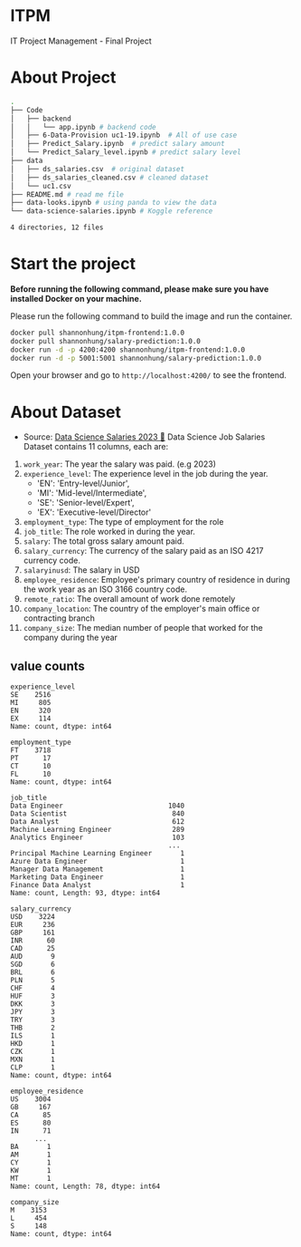 # ITPM
IT Project Management - Final Project

# About Project 

```bash  
.
├── Code
│   ├── backend
│   │   └── app.ipynb # backend code
│   ├── 6-Data-Provision uc1-19.ipynb  # All of use case 
│   ├── Predict_Salary.ipynb  # predict salary amount
│   └── Predict_Salary_level.ipynb # predict salary level 
├── data 
│   ├── ds_salaries.csv  # original dataset
│   ├── ds_salaries_cleaned.csv # cleaned dataset 
│   └── uc1.csv
├── README.md # read me file
├── data-looks.ipynb # using panda to view the data 
└── data-science-salaries.ipynb # Koggle reference 

4 directories, 12 files
```

# Start the project 
**Before running the following command, please make sure you have installed Docker on your machine.**

Please run the following command to build the image and run the container.
```bash
docker pull shannonhung/itpm-frontend:1.0.0
docker pull shannonhung/salary-prediction:1.0.0
docker run -d -p 4200:4200 shannonhung/itpm-frontend:1.0.0
docker run -d -p 5001:5001 shannonhung/salary-prediction:1.0.0
```

Open your browser and go to `http://localhost:4200/` to see the frontend.

# About Dataset
- Source: [Data Science Salaries 2023 💸](https://www.kaggle.com/datasets/arnabchaki/data-science-salaries-2023/data)
Data Science Job Salaries Dataset contains 11 columns, each are:
1. `work_year`: The year the salary was paid. (e.g 2023)
2. `experience_level`: The experience level in the job during the year.
    - 'EN': 'Entry-level/Junior',
    - 'MI': 'Mid-level/Intermediate',
    - 'SE': 'Senior-level/Expert',
    - 'EX': 'Executive-level/Director'
3. `employment_type`: The type of employment for the role
4. `job_title`: The role worked in during the year.
5. `salary`: The total gross salary amount paid.
6. `salary_currency`: The currency of the salary paid as an ISO 4217 currency code.
7. `salaryinusd`: The salary in USD
8. `employee_residence`: Employee's primary country of residence in during the work year as an ISO 3166 country code.
9.  `remote_ratio`: The overall amount of work done remotely
10. `company_location`: The country of the employer's main office or contracting branch
11. `company_size`: The median number of people that worked for the company during the year


## value counts

```console
experience_level
SE    2516
MI     805
EN     320
EX     114
Name: count, dtype: int64

employment_type
FT    3718
PT      17
CT      10
FL      10
Name: count, dtype: int64

job_title
Data Engineer                          1040
Data Scientist                          840
Data Analyst                            612
Machine Learning Engineer               289
Analytics Engineer                      103
                                       ... 
Principal Machine Learning Engineer       1
Azure Data Engineer                       1
Manager Data Management                   1
Marketing Data Engineer                   1
Finance Data Analyst                      1
Name: count, Length: 93, dtype: int64

salary_currency
USD    3224
EUR     236
GBP     161
INR      60
CAD      25
AUD       9
SGD       6
BRL       6
PLN       5
CHF       4
HUF       3
DKK       3
JPY       3
TRY       3
THB       2
ILS       1
HKD       1
CZK       1
MXN       1
CLP       1
Name: count, dtype: int64

employee_residence
US    3004
GB     167
CA      85
ES      80
IN      71
      ... 
BA       1
AM       1
CY       1
KW       1
MT       1
Name: count, Length: 78, dtype: int64

company_size
M    3153
L     454
S     148
Name: count, dtype: int64
```